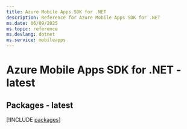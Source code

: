 ```yaml
---
title: Azure Mobile Apps SDK for .NET
description: Reference for Azure Mobile Apps SDK for .NET
ms.date: 06/09/2025
ms.topic: reference
ms.devlang: dotnet
ms.service: mobileapps
---
```

# Azure Mobile Apps SDK for .NET - latest
## Packages - latest
[!INCLUDE [packages](mobile-apps-index.md)]